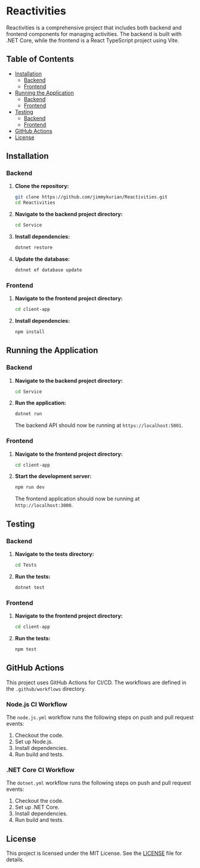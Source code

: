 # Reactivities

Reactivities is a comprehensive project that includes both backend and frontend components for managing activities. The backend is built with .NET Core, while the frontend is a React TypeScript project using Vite.

## Table of Contents

- [Installation](#installation)
  - [Backend](#backend)
  - [Frontend](#frontend)
- [Running the Application](#running-the-application)
  - [Backend](#backend-1)
  - [Frontend](#frontend-1)
- [Testing](#testing)
  - [Backend](#backend-2)
  - [Frontend](#frontend-2)
- [GitHub Actions](#github-actions)
- [License](#license)

## Installation

### Backend

1. **Clone the repository:**

    ```sh
    git clone https://github.com/jimmykurian/Reactivities.git
    cd Reactivities
    ```

2. **Navigate to the backend project directory:**

    ```sh
    cd Service
    ```

3. **Install dependencies:**

    ```sh
    dotnet restore
    ```

4. **Update the database:**

    ```sh
    dotnet ef database update
    ```

### Frontend

1. **Navigate to the frontend project directory:**

    ```sh
    cd client-app
    ```

2. **Install dependencies:**

    ```sh
    npm install
    ```

## Running the Application

### Backend

1. **Navigate to the backend project directory:**

    ```sh
    cd Service
    ```

2. **Run the application:**

    ```sh
    dotnet run
    ```

    The backend API should now be running at `https://localhost:5001`.

### Frontend

1. **Navigate to the frontend project directory:**

    ```sh
    cd client-app
    ```

2. **Start the development server:**

    ```sh
    npm run dev
    ```

    The frontend application should now be running at `http://localhost:3000`.

## Testing

### Backend

1. **Navigate to the tests directory:**

    ```sh
    cd Tests
    ```

2. **Run the tests:**

    ```sh
    dotnet test
    ```

### Frontend

1. **Navigate to the frontend project directory:**

    ```sh
    cd client-app
    ```

2. **Run the tests:**

    ```sh
    npm test
    ```

## GitHub Actions

This project uses GitHub Actions for CI/CD. The workflows are defined in the `.github/workflows` directory.

### Node.js CI Workflow

The `node.js.yml` workflow runs the following steps on push and pull request events:

1. Checkout the code.
2. Set up Node.js.
3. Install dependencies.
4. Run build and tests.

### .NET Core CI Workflow

The `dotnet.yml` workflow runs the following steps on push and pull request events:

1. Checkout the code.
2. Set up .NET Core.
3. Install dependencies.
4. Run build and tests.

## License

This project is licensed under the MIT License. See the [LICENSE](LICENSE) file for details.
